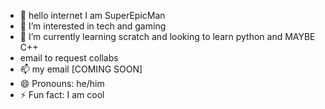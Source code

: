 - 👋 hello internet I am SuperEpicMan
- 👀 I’m interested in tech and gaming
- 🌱 I’m currently learning scratch and looking to learn python and MAYBE C++
- email to request collabs
- 📫 my email [COMING SOON]
- 😄 Pronouns: he/him
- ⚡ Fun fact: I am cool
